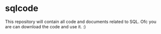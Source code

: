 # sqlcode
This repository will contain all code and documents related to SQL. Ofc you are can download the code and use it. :) 
